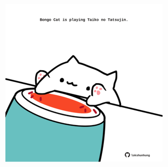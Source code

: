 <!-- built at 19/01/2021, 04:25:08 UTC -->
<p align="center">
  <img width="500" height="500" src="./ReadmeImage.svg">
</p>
